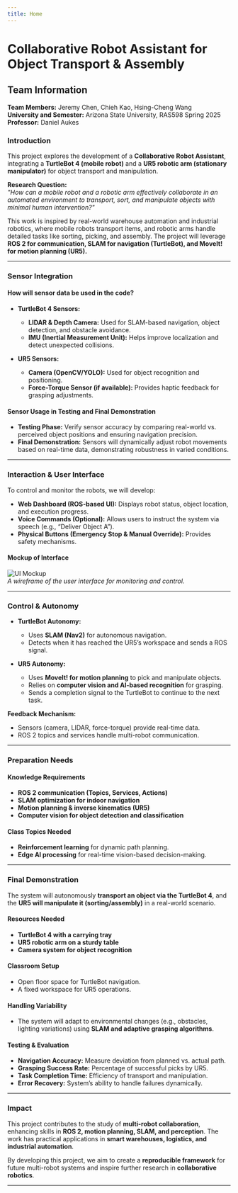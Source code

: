 ```yaml
---
title: Home
---
```


# Collaborative Robot Assistant for Object Transport & Assembly

## **Team Information**
**Team Members:** Jeremy Chen, Chieh Kao, Hsing-Cheng Wang<br>
**University and Semester:** Arizona State University, RAS598 Spring 2025<br>
**Professor:** Daniel Aukes


### **Introduction**
This project explores the development of a **Collaborative Robot Assistant**, integrating a **TurtleBot 4 (mobile robot)** and a **UR5 robotic arm (stationary manipulator)** for object transport and manipulation.  

**Research Question:**  
*"How can a mobile robot and a robotic arm effectively collaborate in an automated environment to transport, sort, and manipulate objects with minimal human intervention?"*  

This work is inspired by real-world warehouse automation and industrial robotics, where mobile robots transport items, and robotic arms handle detailed tasks like sorting, picking, and assembly. The project will leverage **ROS 2 for communication, SLAM for navigation (TurtleBot), and MoveIt! for motion planning (UR5).**  

---

### **Sensor Integration**
#### **How will sensor data be used in the code?**
- **TurtleBot 4 Sensors:**
  - **LIDAR & Depth Camera:** Used for SLAM-based navigation, object detection, and obstacle avoidance.
  - **IMU (Inertial Measurement Unit):** Helps improve localization and detect unexpected collisions.

- **UR5 Sensors:**
  - **Camera (OpenCV/YOLO):** Used for object recognition and positioning.
  - **Force-Torque Sensor (if available):** Provides haptic feedback for grasping adjustments.

#### **Sensor Usage in Testing and Final Demonstration**
- **Testing Phase:** Verify sensor accuracy by comparing real-world vs. perceived object positions and ensuring navigation precision.
- **Final Demonstration:** Sensors will dynamically adjust robot movements based on real-time data, demonstrating robustness in varied conditions.

---

### **Interaction & User Interface**
To control and monitor the robots, we will develop:  
- **Web Dashboard (ROS-based UI):** Displays robot status, object location, and execution progress.  
- **Voice Commands (Optional):** Allows users to instruct the system via speech (e.g., “Deliver Object A”).  
- **Physical Buttons (Emergency Stop & Manual Override):** Provides safety mechanisms.  

#### **Mockup of Interface**
![UI Mockup](path/to/ui-mockup.png)  
*A wireframe of the user interface for monitoring and control.*

---

### **Control & Autonomy**
- **TurtleBot Autonomy:**
  - Uses **SLAM (Nav2)** for autonomous navigation.
  - Detects when it has reached the UR5’s workspace and sends a ROS signal.

- **UR5 Autonomy:**
  - Uses **MoveIt! for motion planning** to pick and manipulate objects.
  - Relies on **computer vision and AI-based recognition** for grasping.
  - Sends a completion signal to the TurtleBot to continue to the next task.

**Feedback Mechanism:**  
- Sensors (camera, LIDAR, force-torque) provide real-time data.
- ROS 2 topics and services handle multi-robot communication.

---

### **Preparation Needs**
#### **Knowledge Requirements**
- **ROS 2 communication (Topics, Services, Actions)**
- **SLAM optimization for indoor navigation**
- **Motion planning & inverse kinematics (UR5)**
- **Computer vision for object detection and classification**

#### **Class Topics Needed**
- **Reinforcement learning** for dynamic path planning.
- **Edge AI processing** for real-time vision-based decision-making.

---

### **Final Demonstration**
The system will autonomously **transport an object via the TurtleBot 4**, and the **UR5 will manipulate it (sorting/assembly)** in a real-world scenario.

#### **Resources Needed**
- **TurtleBot 4 with a carrying tray**
- **UR5 robotic arm on a sturdy table**
- **Camera system for object recognition**

#### **Classroom Setup**
- Open floor space for TurtleBot navigation.
- A fixed workspace for UR5 operations.

#### **Handling Variability**
- The system will adapt to environmental changes (e.g., obstacles, lighting variations) using **SLAM and adaptive grasping algorithms**.

#### **Testing & Evaluation**
- **Navigation Accuracy:** Measure deviation from planned vs. actual path.
- **Grasping Success Rate:** Percentage of successful picks by UR5.
- **Task Completion Time:** Efficiency of transport and manipulation.
- **Error Recovery:** System’s ability to handle failures dynamically.

---

### **Impact**
This project contributes to the study of **multi-robot collaboration**, enhancing skills in **ROS 2, motion planning, SLAM, and perception**. The work has practical applications in **smart warehouses, logistics, and industrial automation**.  

By developing this project, we aim to create a **reproducible framework** for future multi-robot systems and inspire further research in **collaborative robotics**.

---
